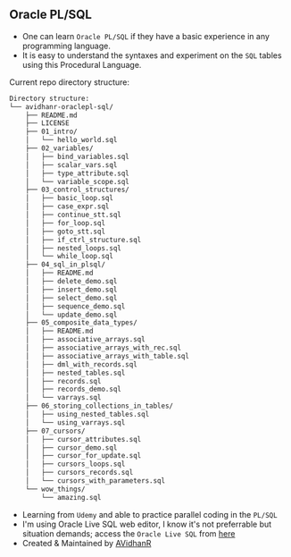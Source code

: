 ## Oracle PL/SQL 
- One can learn `Oracle PL/SQL` if they have a basic experience in any programming language.
- It is easy to understand the syntaxes and experiment on the `SQL` tables using this Procedural Language.

Current repo directory structure:
```txt
Directory structure:
└── avidhanr-oraclepl-sql/
    ├── README.md
    ├── LICENSE
    ├── 01_intro/
    │   └── hello_world.sql
    ├── 02_variables/
    │   ├── bind_variables.sql
    │   ├── scalar_vars.sql
    │   ├── type_attribute.sql
    │   └── variable_scope.sql
    ├── 03_control_structures/
    │   ├── basic_loop.sql
    │   ├── case_expr.sql
    │   ├── continue_stt.sql
    │   ├── for_loop.sql
    │   ├── goto_stt.sql
    │   ├── if_ctrl_structure.sql
    │   ├── nested_loops.sql
    │   └── while_loop.sql
    ├── 04_sql_in_plsql/
    │   ├── README.md
    │   ├── delete_demo.sql
    │   ├── insert_demo.sql
    │   ├── select_demo.sql
    │   ├── sequence_demo.sql
    │   └── update_demo.sql
    ├── 05_composite_data_types/
    │   ├── README.md
    │   ├── associative_arrays.sql
    │   ├── associative_arrays_with_rec.sql
    │   ├── associative_arrays_with_table.sql
    │   ├── dml_with_records.sql
    │   ├── nested_tables.sql
    │   ├── records.sql
    │   ├── records_demo.sql
    │   └── varrays.sql
    ├── 06_storing_collections_in_tables/
    │   ├── using_nested_tables.sql
    │   └── using_varrays.sql
    ├── 07_cursors/
    │   ├── cursor_attributes.sql
    │   ├── cursor_demo.sql
    │   ├── cursor_for_update.sql
    │   ├── cursors_loops.sql
    │   ├── cursors_records.sql
    │   └── cursors_with_parameters.sql
    └── wow_things/
        └── amazing.sql
```
- Learning from `Udemy` and able to practice parallel coding in the `PL/SQL`
- I'm using Oracle Live SQL web editor, I know it's not preferrable but situation demands; access the `Oracle Live SQL` from [here](https://livesql.oracle.com/ords/f?p=590:1000)
- Created & Maintained by [AVidhanR](https://linkedin.com/in/AVidhanR)
